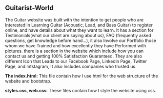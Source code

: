 ## Guitarist-World


The Guitar website was built with the intention to get people who are Interested in Learning Guitar (Acoustic, Lead, and Bass Guitar) to register online, and have details about what they want to learn. It has a section for Testimonials(what our client are saying about us), FAQ (frequently asked questions, get knowledge before hand...), it also Involve our Portfolio those whom we have Trained and how excellently they have Performed with pictures. there is a section in the website which include how you can contact us and getting 100% Satisfaction Guaranteed. They are also different Icon that Leads to our Facebook Page, Linkedin Page, Twitter Page, and Intstagram, It also Includes companies who trusted us.


 **The index.html:** This file contain how I use html for the web structure of the website and bootstrap.
 
 **styles.css, web.css**: These files contain how I style the website using css.

